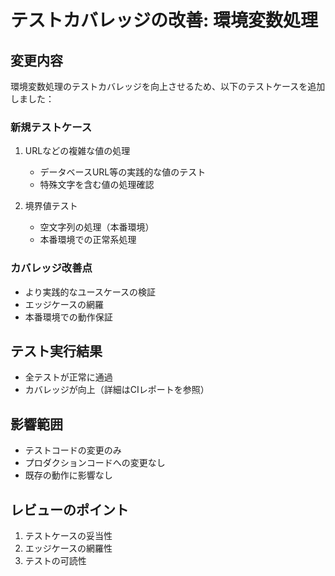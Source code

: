# テストカバレッジの改善: 環境変数処理

## 変更内容

環境変数処理のテストカバレッジを向上させるため、以下のテストケースを追加しました：

### 新規テストケース

1. URLなどの複雑な値の処理
   - データベースURL等の実践的な値のテスト
   - 特殊文字を含む値の処理確認

2. 境界値テスト
   - 空文字列の処理（本番環境）
   - 本番環境での正常系処理

### カバレッジ改善点

- より実践的なユースケースの検証
- エッジケースの網羅
- 本番環境での動作保証

## テスト実行結果

- 全テストが正常に通過
- カバレッジが向上（詳細はCIレポートを参照）

## 影響範囲

- テストコードの変更のみ
- プロダクションコードへの変更なし
- 既存の動作に影響なし

## レビューのポイント

1. テストケースの妥当性
2. エッジケースの網羅性
3. テストの可読性
